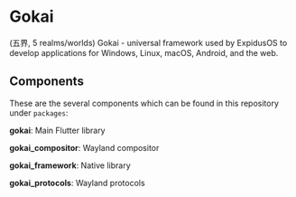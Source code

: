# Gokai

(五界, 5 realms/worlds) Gokai - universal framework used by ExpidusOS to develop applications for Windows, Linux, macOS, Android, and the web.

## Components

These are the several components which can be found in this repository under `packages`:

**gokai**: Main Flutter library

**gokai_compositor**: Wayland compositor

**gokai_framework**: Native library

**gokai_protocols**: Wayland protocols
